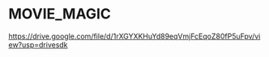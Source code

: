 ﻿# MOVIE_MAGIC 
https://drive.google.com/file/d/1rXGYXKHuYd89eqVmjFcEqoZ80fP5uFpv/view?usp=drivesdk
